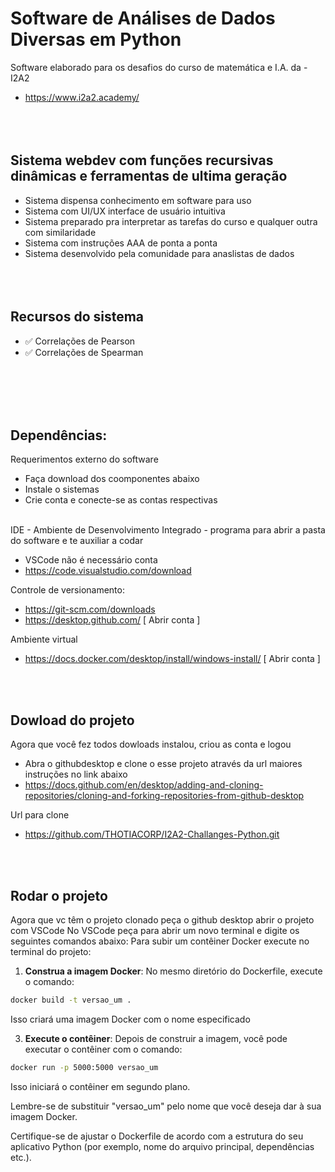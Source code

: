 # Software de Análises de Dados Diversas em Python
Software elaborado para os desafios do curso de matemática e I.A. da - I2A2
- https://www.i2a2.academy/
<br><br><br><br>

## Sistema webdev com funções recursivas dinâmicas e ferramentas de ultima geração
- Sistema dispensa conhecimento em software para uso
- Sistema com UI/UX interface de usuário intuitiva
- Sistema preparado pra interpretar as tarefas do curso e qualquer outra com similaridade
- Sistema com instruções AAA de ponta a ponta
- Sistema desenvolvido pela comunidade para anaslistas de dados
<br><br><br><br>

## Recursos do sistema
- ✅ Correlações de Pearson
- ✅ Correlações de Spearman

<br><br><br><br>

## Dependências:

Requerimentos externo do software 
- Faça download dos coomponentes abaixo 
- Instale o sistemas
- Crie conta e conecte-se as contas respectivas
 <br><br>

IDE - Ambiente de Desenvolvimento Integrado - programa para abrir a pasta do software e te auxiliar a codar
- VSCode não é necessário conta
- https://code.visualstudio.com/download

Controle de versionamento:
- https://git-scm.com/downloads
- https://desktop.github.com/    [ Abrir conta ]

Ambiente virtual 
- https://docs.docker.com/desktop/install/windows-install/           [ Abrir conta ]

<br><br>

## Dowload do projeto
Agora que você fez todos dowloads instalou, criou as conta e logou 
- Abra o githubdesktop e clone o esse projeto através da url maiores instruções no link abaixo
- https://docs.github.com/en/desktop/adding-and-cloning-repositories/cloning-and-forking-repositories-from-github-desktop 

Url para clone
- https://github.com/THOTIACORP/I2A2-Challanges-Python.git

<br><br>

## Rodar o projeto
Agora que vc têm o projeto clonado peça o github desktop abrir o projeto com VSCode
No VSCode peça para abrir um novo terminal e digite os seguintes comandos abaixo:
Para subir um contêiner Docker execute no terminal do projeto:

1. **Construa a imagem Docker**: No mesmo diretório do Dockerfile, execute o comando:

```bash
docker build -t versao_um .
```

Isso criará uma imagem Docker com o nome especificado

3. **Execute o contêiner**: Depois de construir a imagem, você pode executar o contêiner com o comando:

```bash
docker run -p 5000:5000 versao_um
```

Isso iniciará o contêiner em segundo plano.

Lembre-se de substituir "versao_um" pelo nome que você deseja dar à sua imagem Docker.

Certifique-se de ajustar o Dockerfile de acordo com a estrutura do seu aplicativo Python (por exemplo, nome do arquivo principal, dependências etc.).
